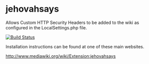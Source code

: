 jehovahsays
==========

Allows Custom HTTP Security Headers to be added to the wiki as configured in the LocalSettings.php file.

[![Build Status](https://travis-ci.org/jehovahsays/jehovahsays.svg?branch=master)](https://travis-ci.org/jehovahsays/jehovahsays)

Installation instructions can be found at one of these main websites.

http://www.mediawiki.org/wiki/Extension:jehovahsays
